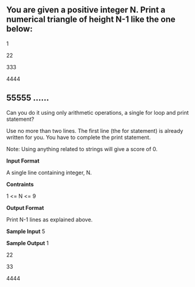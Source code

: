 You are given a positive integer N. Print a numerical triangle of height N-1 like the one below:
------------------------------------------------------------------------------------------------
1

22

333

4444

55555
......
------------------------------------------------------------------------------------------------
Can you do it using only arithmetic operations, a single for loop and print statement?

Use no more than two lines. The first line (the for statement) is already written for you. You have to complete the print statement.

Note: Using anything related to strings will give a score of 0.

**Input Format**

A single line containing integer, N.

**Contraints**

1 <= N <= 9

**Output Format**

Print N-1 lines as explained above.

**Sample Input**
5

**Sample Output**
1

22

33

4444

